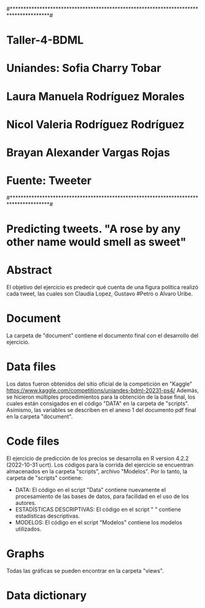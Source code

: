 #**************************************************************************************#
#                                    Taller-4-BDML                                     #
#                        Uniandes: Sofia Charry Tobar                                  #
#                                  Laura Manuela Rodríguez Morales                     #
#                                  Nicol Valeria Rodríguez Rodríguez                   #
#                                  Brayan Alexander Vargas Rojas                       #
#                          Fuente: Tweeter                                             #
#**************************************************************************************#


# Predicting tweets. "A rose by any other name would smell as sweet"

# Abstract

El objetivo del ejercicio es predecir qué cuenta de una figura política realizó cada tweet, las cuales son Claudia Lopez, Gustavo
#Petro o Alvaro Uribe.

# Document

La carpeta de "document" contiene el documento final con el desarrollo del ejercicio.

# Data files

Los datos fueron obtenidos del sitio oficial de la competición en "Kaggle" https://www.kaggle.com/competitions/uniandes-bdml-20231-ps4/
Además, se hicieron múltiples procedimientos para la obtención de la base final, los cuales están consigados en el código "DATA" en la carpeta de "scripts".
Asímismo, las variables se describen en el anexo 1 del documento pdf final en la carpeta "document".

# Code files

El ejercicio de predicción de los precios se desarrolla en R version 4.2.2 (2022-10-31 ucrt).
Los códigos para la corrida del ejercicio se encuentran almacenados en la carpeta "scripts", archivo "Modelos". 
Por lo tanto, la carpeta de "scripts" contiene: 
- DATA: El código en el script "Data" contiene nuevamente el procesamiento de las bases de datos, para facilidad en el uso de los autores.
- ESTADÍSTICAS DESCRIPTIVAS: El código en el script " " contiene estadísticas descriptivas.
- MODELOS: El código en el script "Modelos" contiene los modelos utilizados.

# Graphs

Todas las gráficas se pueden encontrar en la carpeta "views".

# Data dictionary


 

